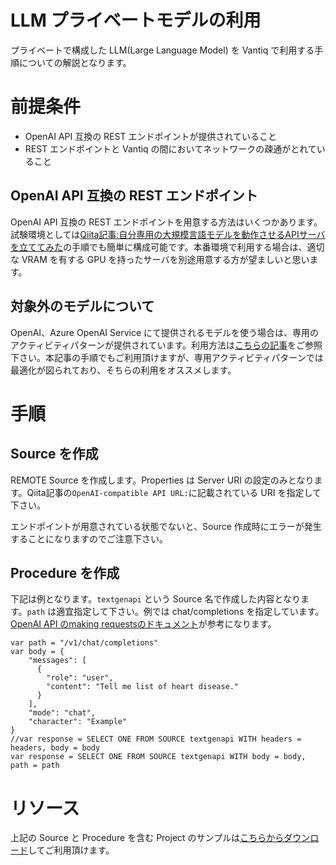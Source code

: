 # LLM プライベートモデルの利用

プライベートで構成した LLM(Large Language Model) を Vantiq で利用する手順についての解説となります。

# 前提条件

- OpenAI API 互換の REST エンドポイントが提供されていること
- REST エンドポイントと Vantiq の間においてネットワークの疎通がとれていること

## OpenAI API 互換の REST エンドポイント

OpenAI API 互換の REST エンドポイントを用意する方法はいくつかあります。試験環境としては[Qiita記事:自分専用の大規模言語モデルを動作させるAPIサーバを立ててみた](https://qiita.com/vfuji/items/67b95da35704ee440f4c)の手順でも簡単に構成可能です。本番環境で利用する場合は、適切な VRAM を有する GPU を持ったサーバを別途用意する方が望ましいと思います。

## 対象外のモデルについて

OpenAI、Azure OpenAI Service にて提供されるモデルを使う場合は、専用のアクティビティパターンが提供されています。利用方法は[こちらの記事](https://github.com/fujitake/vantiq-related/blob/main/vantiq-aiml-integration/docs/jp/LLM_Platform_Support.md)をご参照下さい。本記事の手順でもご利用頂けますが、専用アクティビティパターンでは最適化が図られており、そちらの利用をオススメします。

# 手順

## Source を作成

REMOTE Source を作成します。Properties は Server URI の設定のみとなります。Qiita記事の`OpenAI-compatible API URL:`に記載されている URI を指定して下さい。

エンドポイントが用意されている状態でないと、Source 作成時にエラーが発生することになりますのでご注意下さい。

## Procedure を作成

下記は例となります。`textgenapi` という Source 名で作成した内容となります。`path` は適宜指定して下さい。例では chat/completions を指定しています。[OpenAI API のmaking requestsのドキュメント](https://platform.openai.com/docs/api-reference/making-requests)が参考になります。

```
var path = "/v1/chat/completions"
var body = {
    "messages": [
      {
        "role": "user",
        "content": "Tell me list of heart disease."
      }
    ],
    "mode": "chat",
    "character": "Example"
}
//var response = SELECT ONE FROM SOURCE textgenapi WITH headers = headers, body = body
var response = SELECT ONE FROM SOURCE textgenapi WITH body = body, path = path
```

# リソース

上記の Source と Procedure を含む Project のサンプルは[こちらからダウンロード](../../conf/vantiq_llm_private_models/sample_use_private_llms.zip)してご利用頂けます。
